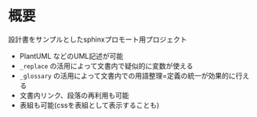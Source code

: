 # 概要
設計書をサンプルとしたsphinxプロモート用プロジェクト
- PlantUML などのUML記述が可能
- `_replace` の活用によって文書内で疑似的に変数が使える
- `_glossary` の活用によって文書内での用語整理=定義の統一が効果的に行える
- 文書内リンク、段落の再利用も可能
- 表組も可能(cssを表組として表示することも)
